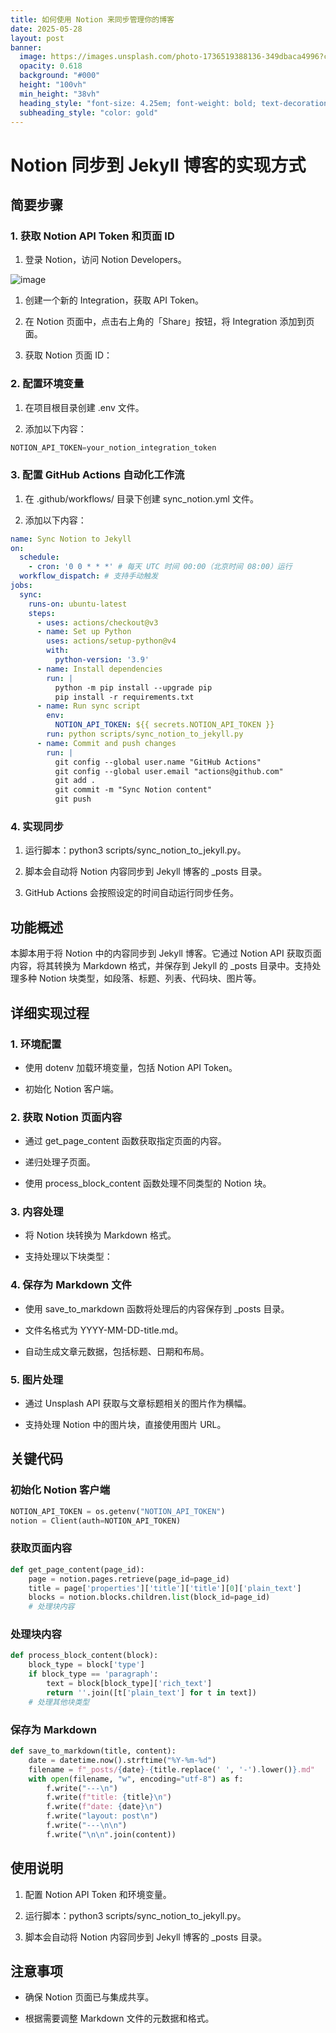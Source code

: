 ```yaml
---
title: 如何使用 Notion 来同步管理你的博客
date: 2025-05-28
layout: post
banner:
  image: https://images.unsplash.com/photo-1736519388136-349dbaca4996?crop=entropy&cs=tinysrgb&fit=max&fm=jpg&ixid=M3w2OTIwMzJ8MHwxfHJhbmRvbXx8fHx8fHx8fDE3NDg0NjM4NDh8&ixlib=rb-4.1.0&q=80&w=1080
  opacity: 0.618
  background: "#000"
  height: "100vh"
  min_height: "38vh"
  heading_style: "font-size: 4.25em; font-weight: bold; text-decoration: underline"
  subheading_style: "color: gold"
---
```


# Notion 同步到 Jekyll 博客的实现方式

## 简要步骤

### 1. 获取 Notion API Token 和页面 ID

1. 登录 Notion，访问 Notion Developers。

![image](https://prod-files-secure.s3.us-west-2.amazonaws.com/a7a0cc5a-89b9-4cda-8686-1fba0ca52f40/d19c1afe-dea5-4312-9333-786b0ba83054/image.png?X-Amz-Algorithm=AWS4-HMAC-SHA256&X-Amz-Content-Sha256=UNSIGNED-PAYLOAD&X-Amz-Credential=ASIAZI2LB466YS6H2RGE%2F20250528%2Fus-west-2%2Fs3%2Faws4_request&X-Amz-Date=20250528T202408Z&X-Amz-Expires=3600&X-Amz-Security-Token=IQoJb3JpZ2luX2VjELH%2F%2F%2F%2F%2F%2F%2F%2F%2F%2FwEaCXVzLXdlc3QtMiJHMEUCIEQBO1p4GXalCFssDr5ZBLA%2BdUTySyWGraxAcaqyoOsuAiEA6kb7g%2B6fpaWN9PHZcbeJkeFVlodi9IE4e%2B3%2BFtcf8lwq%2FwMIehAAGgw2Mzc0MjMxODM4MDUiDM42KYx7Q3EC8YXaDCrcA%2BYy7H0%2FgdsLaYPiUetPpTGum2pEE8Jxlnhfqr0xkUkSCXnE6wHIxDZT4fkodgX6wdVWg38YKG8ccW4ED4qvtYPc5CzwSCXqp03bBYAcdKlrK4Pe%2BJZMzEQpXevUlPRqgNYrqhLXUArB9h0cS79MltEIy%2B5NQ%2F4tNHQSC9x2wWvb%2FvwJwUeqCYlIQfKqA%2B3KS863UFWaX2k0pre701gtl5sOMllmILUrz7%2Fw%2B0IqEJhUNx2y4IF7vv%2BwIc6QaHbmAgznGzVNpyxi%2FNuTLVgN2m%2BFQkjBGoI2DkcaqYiZgkT7pm4TbZ9yHyudwKD5jvQipVCF81%2FEiAHeaLfUSMg%2B1wj2zrduLMCGSy0s0xo0PTE8fq9pji4SFSoEVrEokaZSy0YbQisSVEe2afGCuA870p4AFugbyt785%2BahaZRvYYGXeYU8r9g4rtDlRH2WntxMycK8C%2BeTIWV0RoyoTJWAAkvDNWYwCDfGD9z1AAWssbdSxw%2BoFjof2w3fv5VT8IADf0FPFKzcrlyLHQiMDIttDLHWyqGyO6du5nssmEgxvh7JARDkprNk%2Fm0WBgM3c9BLSxmcwEtyQXwiZZ8fm%2FI7cwGvSwpvMOWjX79f4IfHFIQ8%2FBe5HOjIvYJkEVr4MJH43MEGOqUBuPeq6LKz2Fd0qVF5EwtwXs1FBTG4eh2FGp%2By0J%2Fn51qW0BwHKKmz8ItbH%2F21Uz1%2FffIsnAI4i59SlDIz8OeIoJl5RAsZuETdO9kp19dG1tpK6ylHwTMWjsKNNbFDToM2%2FPurF%2FoFDzzohfk4LOlYB1ylZu0dq3zYYydirBI7Y3pb%2FQgZbv%2B%2FF%2FY1kgVVOJoyrUsMJ%2BizRTDlDLyFPMQeoyC6DDjE&X-Amz-Signature=a4fa15496a45d0ffb33268674b9e033c1d6cb267854a794e27d11e2a5c88c95d&X-Amz-SignedHeaders=host&x-id=GetObject)

1. 创建一个新的 Integration，获取 API Token。

1. 在 Notion 页面中，点击右上角的「Share」按钮，将 Integration 添加到页面。

1. 获取 Notion 页面 ID：


### 2. 配置环境变量

1. 在项目根目录创建 .env 文件。

1. 添加以下内容：

```javascript
NOTION_API_TOKEN=your_notion_integration_token
```

### 3. 配置 GitHub Actions 自动化工作流

1. 在 .github/workflows/ 目录下创建 sync_notion.yml 文件。

1. 添加以下内容：

```yaml
name: Sync Notion to Jekyll
on:
  schedule:
    - cron: '0 0 * * *' # 每天 UTC 时间 00:00（北京时间 08:00）运行
  workflow_dispatch: # 支持手动触发
jobs:
  sync:
    runs-on: ubuntu-latest
    steps:
      - uses: actions/checkout@v3
      - name: Set up Python
        uses: actions/setup-python@v4
        with:
          python-version: '3.9'
      - name: Install dependencies
        run: |
          python -m pip install --upgrade pip
          pip install -r requirements.txt
      - name: Run sync script
        env:
          NOTION_API_TOKEN: ${{ secrets.NOTION_API_TOKEN }}
        run: python scripts/sync_notion_to_jekyll.py
      - name: Commit and push changes
        run: |
          git config --global user.name "GitHub Actions"
          git config --global user.email "actions@github.com"
          git add .
          git commit -m "Sync Notion content"
          git push
```

### 4. 实现同步

1. 运行脚本：python3 scripts/sync_notion_to_jekyll.py。

1. 脚本会自动将 Notion 内容同步到 Jekyll 博客的 _posts 目录。

1. GitHub Actions 会按照设定的时间自动运行同步任务。

## 功能概述

本脚本用于将 Notion 中的内容同步到 Jekyll 博客。它通过 Notion API 获取页面内容，将其转换为 Markdown 格式，并保存到 Jekyll 的 _posts 目录中。支持处理多种 Notion 块类型，如段落、标题、列表、代码块、图片等。

## 详细实现过程

### 1. 环境配置

- 使用 dotenv 加载环境变量，包括 Notion API Token。

- 初始化 Notion 客户端。

### 2. 获取 Notion 页面内容

- 通过 get_page_content 函数获取指定页面的内容。

- 递归处理子页面。

- 使用 process_block_content 函数处理不同类型的 Notion 块。

### 3. 内容处理

- 将 Notion 块转换为 Markdown 格式。

- 支持处理以下块类型：


### 4. 保存为 Markdown 文件

- 使用 save_to_markdown 函数将处理后的内容保存到 _posts 目录。

- 文件名格式为 YYYY-MM-DD-title.md。

- 自动生成文章元数据，包括标题、日期和布局。

### 5. 图片处理

- 通过 Unsplash API 获取与文章标题相关的图片作为横幅。

- 支持处理 Notion 中的图片块，直接使用图片 URL。

## 关键代码

### 初始化 Notion 客户端

```python
NOTION_API_TOKEN = os.getenv("NOTION_API_TOKEN")
notion = Client(auth=NOTION_API_TOKEN)
```

### 获取页面内容

```python
def get_page_content(page_id):
    page = notion.pages.retrieve(page_id=page_id)
    title = page['properties']['title']['title'][0]['plain_text']
    blocks = notion.blocks.children.list(block_id=page_id)
    # 处理块内容
```

### 处理块内容

```python
def process_block_content(block):
    block_type = block['type']
    if block_type == 'paragraph':
        text = block[block_type]['rich_text']
        return ''.join([t['plain_text'] for t in text])
    # 处理其他块类型
```

### 保存为 Markdown

```python
def save_to_markdown(title, content):
    date = datetime.now().strftime("%Y-%m-%d")
    filename = f"_posts/{date}-{title.replace(' ', '-').lower()}.md"
    with open(filename, "w", encoding="utf-8") as f:
        f.write("---\n")
        f.write(f"title: {title}\n")
        f.write(f"date: {date}\n")
        f.write("layout: post\n")
        f.write("---\n\n")
        f.write("\n\n".join(content))
```

## 使用说明

1. 配置 Notion API Token 和环境变量。

1. 运行脚本：python3 scripts/sync_notion_to_jekyll.py。

1. 脚本会自动将 Notion 内容同步到 Jekyll 博客的 _posts 目录。

## 注意事项

- 确保 Notion 页面已与集成共享。

- 根据需要调整 Markdown 文件的元数据和格式。
